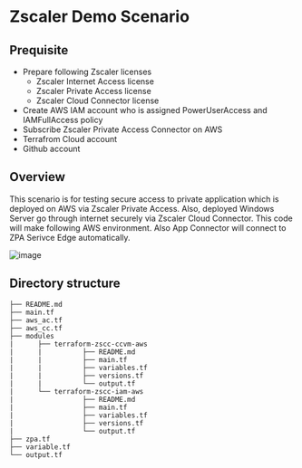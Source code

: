 # Zscaler Demo Scenario
## Prequisite
- Prepare following Zscaler licenses
    - Zscaler Internet Access license
    - Zscaler Private Access license
    - Zscaler Cloud Connector license 
- Create AWS IAM account who is assigned PowerUserAccess and IAMFullAccess policy
- Subscribe Zscaler Private Access Connector on AWS
- Terrafrom Cloud account
- Github account

## Overview
This scenario is for testing secure access to private application which is deployed on AWS via Zscaler Private Access. Also, deployed Windows Server go through internet securely via Zscaler Cloud Connector.
This code will make following AWS environment. Also App Connector will connect to ZPA Serivce Edge automatically.  

![image](https://github.com/bisonjp/scenario02_dev/assets/39214022/a1bd956d-f4f6-418f-879d-97a43009145c)


## Directory structure
    ├── README.md
    ├── main.tf
    ├── aws_ac.tf
    ├── aws_cc.tf
    ├── modules
    |      ├── terraform-zscc-ccvm-aws
    |      |          ├── README.md
    |      |          ├── main.tf
    |      |          ├── variables.tf
    |      |          ├── versions.tf
    |      |          └── output.tf     
    |      └── terraform-zscc-iam-aws
    |                 ├── README.md
    |                 ├── main.tf
    |                 ├── variables.tf
    |                 ├── versions.tf
    |                 └── output.tf     
    ├── zpa.tf
    ├── variable.tf
    └── output.tf
